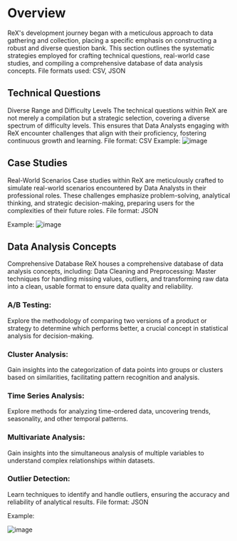 # Overview

ReX's development journey began with a meticulous approach to data gathering and collection, placing a specific emphasis on constructing a robust and diverse question bank. This section outlines the systematic strategies employed for crafting technical questions, real-world case studies, and compiling a comprehensive database of data analysis concepts.
File formats used: CSV, JSON

## Technical Questions
Diverse Range and Difficulty Levels
The technical questions within ReX are not merely a compilation but a strategic selection, covering a diverse spectrum of difficulty levels. This ensures that Data Analysts engaging with ReX encounter challenges that align with their proficiency, fostering continuous growth and learning.
File format: CSV
Example:
![image](https://github.com/ReallyAbdullah/interstellar_intel/assets/40705538/f6a1b443-1422-4879-81ea-bc1abddcabde)


## Case Studies
Real-World Scenarios
Case studies within ReX are meticulously crafted to simulate real-world scenarios encountered by Data Analysts in their professional roles. These challenges emphasize problem-solving, analytical thinking, and strategic decision-making, preparing users for the complexities of their future roles.
File format: JSON

Example:
![image](https://github.com/ReallyAbdullah/interstellar_intel/assets/40705538/ed9dd7c4-5def-431b-bf0d-06d7edadbbaa)


## Data Analysis Concepts
Comprehensive Database
ReX houses a comprehensive database of data analysis concepts, including:
Data Cleaning and Preprocessing:
Master techniques for handling missing values, outliers, and transforming raw data into a clean, usable format to ensure data quality and reliability.

### A/B Testing:
Explore the methodology of comparing two versions of a product or strategy to determine which performs better, a crucial concept in statistical analysis for decision-making.

### Cluster Analysis:
Gain insights into the categorization of data points into groups or clusters based on similarities, facilitating pattern recognition and analysis.

### Time Series Analysis:
Explore methods for analyzing time-ordered data, uncovering trends, seasonality, and other temporal patterns.

### Multivariate Analysis:
Gain insights into the simultaneous analysis of multiple variables to understand complex relationships within datasets.

### Outlier Detection:
Learn techniques to identify and handle outliers, ensuring the accuracy and reliability of analytical results.
File format: JSON

Example:

![image](https://github.com/ReallyAbdullah/interstellar_intel/assets/40705538/1d220f10-fcad-4c53-b2c7-b274fbdd50a2)

